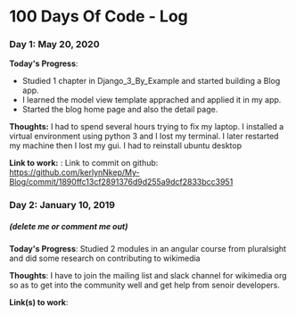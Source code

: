 # 100 Days Of Code - Log

### Day 1: May 20, 2020 

**Today's Progress**: 
- Studied 1 chapter in Django_3_By_Example and started building a Blog app.
- I learned the model view template apprached and applied it in my app. 
- Started the blog home page and also the detail page. 

**Thoughts:** I had to spend several hours trying to fix my laptop. I installed a virtual environment using python 3 and I lost my terminal. I later restarted my machine then I lost my gui. I had to reinstall ubuntu desktop   

**Link to work:** : Link to commit on github: https://github.com/kerlynNkep/My-Blog/commit/1890ffc13cf2891376d9d255a9dcf2833bcc3951

### Day 2: January 10, 2019 
##### (delete me or comment me out)

**Today's Progress**: Studied 2 modules in an angular course from pluralsight and did some research on contributing to wikimedia 

**Thoughts**: I have to join the mailing list and slack channel for wikimedia org so as to get into the community well and get help from senoir developers.

**Link(s) to work**:


